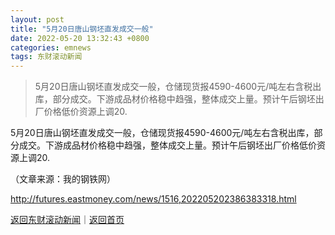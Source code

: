 ```yaml
---
layout: post
title: "5月20日唐山钢坯直发成交一般"
date: 2022-05-20 13:32:43 +0800
categories: emnews
tags: 东财滚动新闻
---
```

> 5月20日唐山钢坯直发成交一般，仓储现货报4590-4600元/吨左右含税出库，部分成交。下游成品材价格稳中趋强，整体成交上量。预计午后钢坯出厂价格低价资源上调20.

<p>5月20日唐山钢坯直发成交一般，仓储现货报4590-4600元/吨左右含税出库，部分成交。下游成品材价格稳中趋强，整体成交上量。预计午后钢坯出厂价格低价资源上调20.</p><p class="em_media">（文章来源：我的钢铁网）</p>

<http://futures.eastmoney.com/news/1516,202205202386383318.html>

[返回东财滚动新闻](//finews.withounder.com/emnews/)｜[返回首页](//finews.withounder.com/)